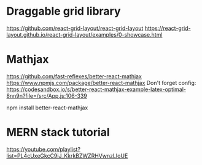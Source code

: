 # Draggable grid library
https://github.com/react-grid-layout/react-grid-layout
https://react-grid-layout.github.io/react-grid-layout/examples/0-showcase.html

# Mathjax

https://github.com/fast-reflexes/better-react-mathjax 
https://www.npmjs.com/package/better-react-mathjax
Don't forget config:
https://codesandbox.io/s/better-react-mathjax-example-latex-optimal-8nn9n?file=/src/App.js:106-339

npm install better-react-mathjax


# MERN stack tutorial 
 https://youtube.com/playlist?list=PL4cUxeGkcC9iJ_KkrkBZWZRHVwnzLIoUE



